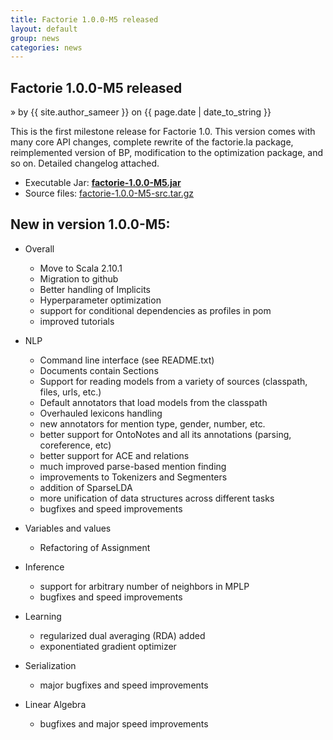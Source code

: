 ```yaml
---
title: Factorie 1.0.0-M5 released
layout: default
group: news
categories: news
---
```


## Factorie 1.0.0-M5 released
 &raquo; by {{ site.author_sameer }} on {{ page.date | date_to_string }}

This is the first milestone release for Factorie 1.0. This version comes with many core API changes, complete rewrite of the factorie.la package, reimplemented version of BP, modification to the optimization package, and so on. Detailed changelog attached.

* Executable Jar: **[factorie-1.0.0-M5.jar](http://factorie.googlecode.com/files/factorie-1.0.0-M5.jar)**
* Source files: [factorie-1.0.0-M5-src.tar.gz](http://factorie.googlecode.com/files/factorie-1.0.0-M5-src.tar.gz)

New in version 1.0.0-M5:
---

* Overall
    - Move to Scala 2.10.1
    - Migration to github
    - Better handling of Implicits
    - Hyperparameter optimization
    - support for conditional dependencies as profiles in pom
    - improved tutorials

* NLP
    - Command line interface (see README.txt)
    - Documents contain Sections
    - Support for reading models from a variety of sources (classpath, files, urls, etc.)
    - Default annotators that load models from the classpath
    - Overhauled lexicons handling
    - new annotators for mention type, gender, number, etc.
    - better support for OntoNotes and all its annotations (parsing, coreference, etc)
    - better support for ACE and relations
    - much improved parse-based mention finding
    - improvements to Tokenizers and Segmenters
    - addition of SparseLDA
    - more unification of data structures across different tasks
    - bugfixes and speed improvements

* Variables and values
    - Refactoring of Assignment

* Inference
    - support for arbitrary number of neighbors in MPLP
    - bugfixes and speed improvements

* Learning
    - regularized dual averaging (RDA) added
    - exponentiated gradient optimizer

* Serialization
    - major bugfixes and speed improvements

* Linear Algebra
    - bugfixes and major speed improvements